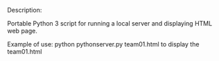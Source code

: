 Description:

Portable Python 3 script for running a local server and displaying HTML web page.

Example of use:
python pythonserver.py team01.html to display the team01.html

